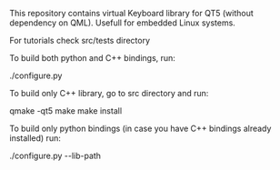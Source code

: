 This repository contains virtual Keyboard library for QT5 (without dependency on QML). 
Usefull for embedded Linux systems.

For tutorials check src/tests directory

To build both python and C++ bindings, run:

./configure.py

To build only C++ library, go to src directory and run:

qmake -qt5 
make
make install

To build only python bindings (in case you have C++ bindings 
already installed) run:

./configure.py --lib-path <path to libQOnscreenKeyboard.so>
